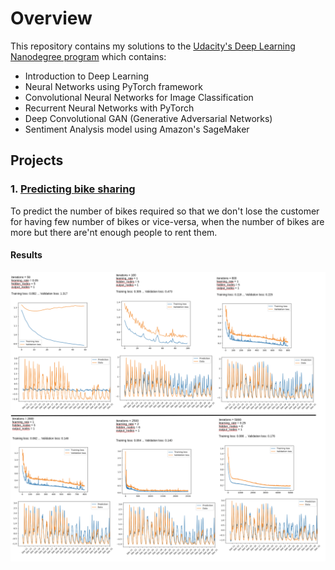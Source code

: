 # Overview
This repository contains my solutions to the [Udacity's Deep Learning Nanodegree program](https://www.udacity.com/course/deep-learning-nanodegree--nd101) which contains:

- Introduction to Deep Learning
- Neural Networks using PyTorch framework
- Convolutional Neural Networks for Image Classification
- Recurrent Neural Networks with PyTorch
- Deep Convolutional GAN (Generative Adversarial Networks)
- Sentiment Analysis model using Amazon's SageMaker


## Projects
### 1. [Predicting bike sharing](project-bikesharing)

To predict the number of bikes required so that we don't lose the customer for having few number of bikes or vice-versa, when the number of bikes are more but there are'nt enough people to rent them.

#### Results
![Training and Validation Loss after tuning Hyperparameters](project-bikesharing/PredictingBikeSharing.png)

